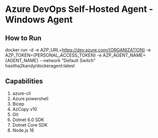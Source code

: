 # Azure DevOps Self-Hosted Agent - Windows Agent

## How to Run

docker run -d -e AZP_URL=https://dev.azure.com/{ORGANIZATION} -e AZP_TOKEN={PERSONAL_ACCESS_TOKEN} -e AZP_AGENT_NAME={AGENT_NAME} --network "Default Switch" hasitha2kandy/dockeragent:latest

## Capabilities
1. azure-cli
2. Azure powershell
3. Bicep
4. AzCopy v10
5. Git
6. Dotnet 6.0 SDK
7. Dotnet Core SDK
8. Node.js 16

